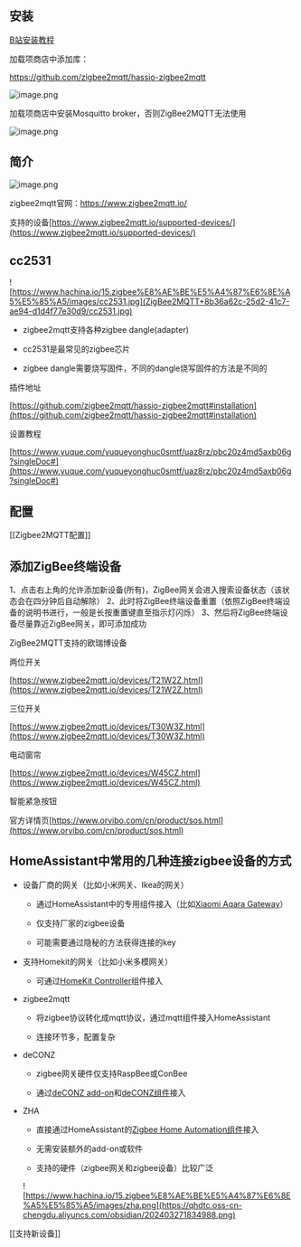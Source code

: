 ## 安装
[B站安装教程](https://www.bilibili.com/video/BV1yM411M78p/?vd_source=81223299ca5d449a34daaab3e1102d1d)

加载项商店中添加库：

https://github.com/zigbee2mqtt/hassio-zigbee2mqtt

![image.png](https://qhdtc.oss-cn-chengdu.aliyuncs.com/obsidian/202403271834985.png)

加载项商店中安装Mosquitto broker，否则ZigBee2MQTT无法使用

![image.png](https://qhdtc.oss-cn-chengdu.aliyuncs.com/obsidian/202403271834986.png)

## 简介

![image.png](https://qhdtc.oss-cn-chengdu.aliyuncs.com/obsidian/202403271834987.png)

zigbee2mqtt官网：https://www.zigbee2mqtt.io/

支持的设备[https://www.zigbee2mqtt.io/supported-devices/](https://www.zigbee2mqtt.io/supported-devices/)

## cc2531

![https://www.hachina.io/15.zigbee%E8%AE%BE%E5%A4%87%E6%8E%A5%E5%85%A5/images/cc2531.jpg](ZigBee2MQTT+8b36a62c-25d2-41c7-ae94-d1d4f77e30d9/cc2531.jpg)

- zigbee2mqtt支持各种zigbee dangle(adapter)

- cc2531是最常见的zigbee芯片

- zigbee dangle需要烧写固件，不同的dangle烧写固件的方法是不同的

插件地址

[https://github.com/zigbee2mqtt/hassio-zigbee2mqtt#installation](https://github.com/zigbee2mqtt/hassio-zigbee2mqtt#installation)

设置教程

[https://www.yuque.com/yuqueyonghuc0smtf/uaz8rz/pbc20z4md5axb06g?singleDoc#](https://www.yuque.com/yuqueyonghuc0smtf/uaz8rz/pbc20z4md5axb06g?singleDoc#)

## 配置


[[Zigbee2MQTT配置]]


## 添加ZigBee终端设备

1、点击右上角的允许添加新设备(所有)，ZigBee网关会进入搜索设备状态（该状态会在四分钟后自动解除）
2、此时将ZigBee终端设备重置（依照ZigBee终端设备的说明书进行，一般是长按重置键直至指示灯闪烁）
3、然后将ZigBee终端设备尽量靠近ZigBee网关，即可添加成功



ZigBee2MQTT支持的欧瑞博设备

两位开关

[https://www.zigbee2mqtt.io/devices/T21W2Z.html](https://www.zigbee2mqtt.io/devices/T21W2Z.html)

三位开关

[https://www.zigbee2mqtt.io/devices/T30W3Z.html](https://www.zigbee2mqtt.io/devices/T30W3Z.html)

电动窗帘

[https://www.zigbee2mqtt.io/devices/W45CZ.html](https://www.zigbee2mqtt.io/devices/W45CZ.html)

智能紧急按钮

官方详情页[https://www.orvibo.com/cn/product/sos.html](https://www.orvibo.com/cn/product/sos.html)

## HomeAssistant中常用的几种连接zigbee设备的方式

- 设备厂商的网关（比如小米网关、Ikea的网关）

    - 通过HomeAssistant中的专用组件接入（比如[Xiaomi Aqara Gateway](https://www.home-assistant.io/integrations/xiaomi_aqara/)）

    - 仅支持厂家的zigbee设备

    - 可能需要通过隐秘的方法获得连接的key

- 支持Homekit的网关（比如小米多模网关）

    - 可通过[HomeKit Controller](https://www.home-assistant.io/integrations/homekit_controller/)组件接入

- zigbee2mqtt

    - 将zigbee协议转化成mqtt协议，通过mqtt组件接入HomeAssistant

    - 连接环节多，配置复杂

- deCONZ

    - zigbee网关硬件仅支持RaspBee或ConBee

    - 通过[deCONZ add-on](https://github.com/home-assistant/addons/tree/master/deconz)和[deCONZ组件](https://www.home-assistant.io/integrations/deconz/)接入

- ZHA

    - 直接通过HomeAssistant的[Zigbee Home Automation组件](https://www.home-assistant.io/integrations/zha/)接入

    - 无需安装额外的add-on或软件

    - 支持的硬件（zigbee网关和zigbee设备）比较广泛

    ![https://www.hachina.io/15.zigbee%E8%AE%BE%E5%A4%87%E6%8E%A5%E5%85%A5/images/zha.png](https://qhdtc.oss-cn-chengdu.aliyuncs.com/obsidian/202403271834988.png)





[[支持新设备]]
